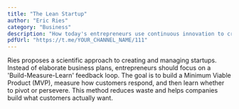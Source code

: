 ```yaml
---
title: "The Lean Startup"
author: "Eric Ries"
category: "Business"
description: "How today's entrepreneurs use continuous innovation to create successful businesses."
pdfUrl: "https://t.me/YOUR_CHANNEL_NAME/111"
---
```

Ries proposes a scientific approach to creating and managing startups. Instead of elaborate business plans, entrepreneurs should focus on a 'Build-Measure-Learn' feedback loop. The goal is to build a Minimum Viable Product (MVP), measure how customers respond, and then learn whether to pivot or persevere. This method reduces waste and helps companies build what customers actually want.
